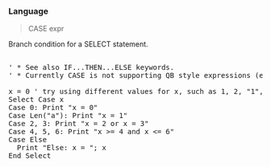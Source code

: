 ### Language

> CASE expr

Branch condition for a SELECT statement.

<pre>

' * See also IF...THEN...ELSE keywords.
' * Currently CASE is not supporting QB style expressions (e.g. CASE IS > 1).
 
x = 0 ' try using different values for x, such as 1, 2, "1", "ABC", etc
Select Case x
Case 0: Print "x = 0"
Case Len("a"): Print "x = 1"
Case 2, 3: Print "x = 2 or x = 3"
Case 4, 5, 6: Print "x >= 4 and x <= 6"
Case Else
  Print "Else: x = "; x
End Select

</pre>

